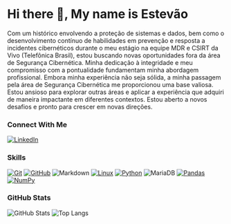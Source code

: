 # Hi there 👋, My name is Estevão

Com um histórico envolvendo a proteção de sistemas e dados, bem como o desenvolvimento contínuo de habilidades em prevenção e resposta a incidentes cibernéticos durante o meu estágio na equipe MDR e CSIRT da Vivo (Telefônica Brasil), estou buscando novas oportunidades fora da área de Segurança Cibernética. Minha dedicação à integridade e meu compromisso com a pontualidade fundamentam minha abordagem profissional. Embora minha experiência não seja sólida, a minha passagem pela área de Segurança Cibernética me proporcionou uma base valiosa. Estou ansioso para explorar outras áreas e aplicar a experiência que adquiri de maneira impactante em diferentes contextos. Estou aberto a novos desafios e pronto para crescer em novas direções.

### Connect With Me
[![LinkedIn](https://img.shields.io/badge/-LinkedIn-000?style=for-the-badge&logo=linkedin&logoColor=30A3DC)](https://www.linkedin.com/in/tevolve/)

### Skills
[![Git](https://img.shields.io/badge/Git-000?style=for-the-badge&logo=git&logoColor=E94D5F)](https://git-scm.com/doc) 
[![GitHub](https://img.shields.io/badge/GitHub-000?style=for-the-badge&logo=github&logoColor=30A3DC)](https://docs.github.com/)
![Markdown](https://img.shields.io/badge/Markdown-000?style=for-the-badge&logo=markdown)
[![Linux](https://img.shields.io/badge/Linux-000?style=for-the-badge&logo=linux&logoColor=FFFF00)](https://linux.org/)
[![Python](https://img.shields.io/badge/python-000?style=for-the-badge&logo=python&logoColor=0000FF)](https://python.org/)
![MariaDB](https://img.shields.io/badge/MariaDB-000?style=for-the-badge&logo=mariadb&logoColor=B22222)
[![Pandas](https://img.shields.io/badge/pandas-000?style=for-the-badge&logo=pandas&logoColor=white)](https://pandas.pydata.org/)
[![NumPy](https://img.shields.io/badge/numpy-000?style=for-the-badge&logo=numpy&logoColor=00BFFF)](https://numpy.org/)

### GitHub Stats
![GitHub Stats](https://github-readme-stats.vercel.app/api?username=tevolve&theme=transparent&bg_color=000&border_color=30A3DC&show_icons=true&icon_color=30A3DC&title_color=E94D5F&text_color=FFF)
![Top Langs](https://github-readme-stats-git-masterrstaa-rickstaa.vercel.app/api/top-langs/?username=TEVOLVE&bg_color=000&border_color=30A3DC&title_color=E94D5F&text_color=FFF)

